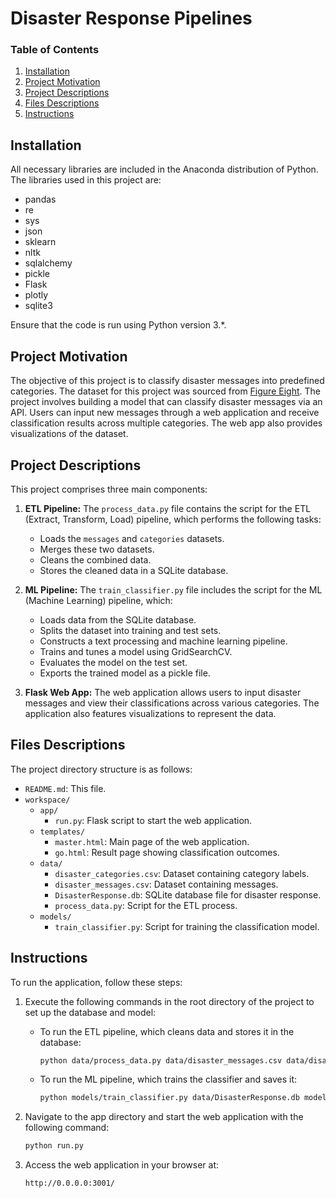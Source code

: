 # Disaster Response Pipelines

### Table of Contents

1. [Installation](#installation)
2. [Project Motivation](#motivation)
3. [Project Descriptions](#descriptions)
4. [Files Descriptions](#files)
5. [Instructions](#instructions)

## Installation <a name="installation"></a>

All necessary libraries are included in the Anaconda distribution of Python. The libraries used in this project are:

- pandas
- re
- sys
- json
- sklearn
- nltk
- sqlalchemy
- pickle
- Flask
- plotly
- sqlite3

Ensure that the code is run using Python version 3.*.

## Project Motivation <a name="motivation"></a>

The objective of this project is to classify disaster messages into predefined categories. 
The dataset for this project was sourced from [Figure Eight](https://www.figure-eight.com/). The project involves building a model that can classify disaster messages via an API. 
Users can input new messages through a web application and receive classification results across multiple categories. The web app also provides visualizations of the dataset.

## Project Descriptions <a name="descriptions"></a>

This project comprises three main components:

1. **ETL Pipeline:** The `process_data.py` file contains the script for the ETL (Extract, Transform, Load) pipeline, which performs the following tasks:
   - Loads the `messages` and `categories` datasets.
   - Merges these two datasets.
   - Cleans the combined data.
   - Stores the cleaned data in a SQLite database.

2. **ML Pipeline:** The `train_classifier.py` file includes the script for the ML (Machine Learning) pipeline, which:
   - Loads data from the SQLite database.
   - Splits the dataset into training and test sets.
   - Constructs a text processing and machine learning pipeline.
   - Trains and tunes a model using GridSearchCV.
   - Evaluates the model on the test set.
   - Exports the trained model as a pickle file.

3. **Flask Web App:** The web application allows users to input disaster messages and view their classifications across various categories. 
   The application also features visualizations to represent the data.

## Files Descriptions <a name="files"></a>

The project directory structure is as follows:

- `README.md`: This file.
- `workspace/`
  - `app/`
    - `run.py`: Flask script to start the web application.
  - `templates/`
    - `master.html`: Main page of the web application.
    - `go.html`: Result page showing classification outcomes.
  - `data/`
    - `disaster_categories.csv`: Dataset containing category labels.
    - `disaster_messages.csv`: Dataset containing messages.
    - `DisasterResponse.db`: SQLite database file for disaster response.
    - `process_data.py`: Script for the ETL process.
  - `models/`
    - `train_classifier.py`: Script for training the classification model.

## Instructions <a name="instructions"></a>

To run the application, follow these steps:

1. Execute the following commands in the root directory of the project to set up the database and model:

    - To run the ETL pipeline, which cleans data and stores it in the database:
        ```bash
        python data/process_data.py data/disaster_messages.csv data/disaster_categories.csv data/DisasterResponse.db
        ```
    - To run the ML pipeline, which trains the classifier and saves it:
        ```bash
        python models/train_classifier.py data/DisasterResponse.db models/classifier.pkl
        ```

2. Navigate to the app directory and start the web application with the following command:
    ```bash
    python run.py
    ```

3. Access the web application in your browser at:
    ```
    http://0.0.0.0:3001/
    ```
